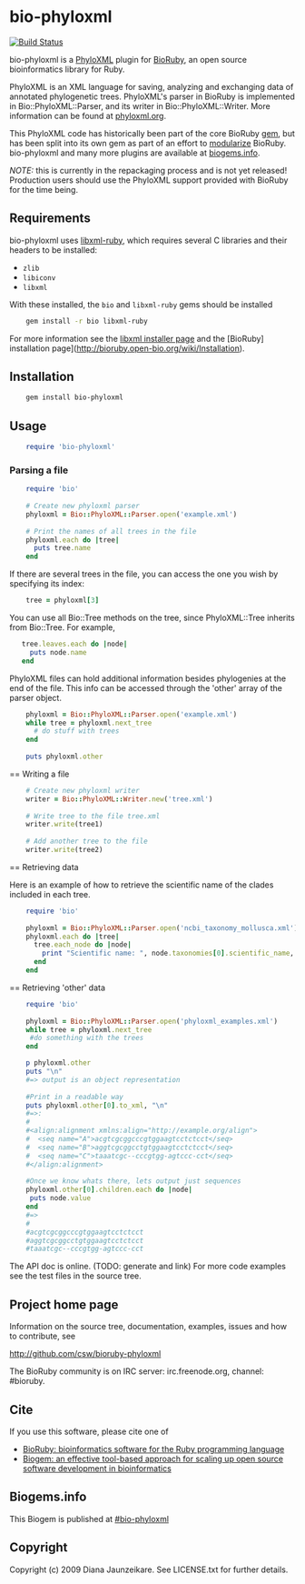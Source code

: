 # bio-phyloxml

[![Build Status](https://secure.travis-ci.org/csw/bioruby-phyloxml.png)](http://travis-ci.org/csw/bioruby-phyloxml)

bio-phyloxml is a [PhyloXML](http://www.phyloxml.org/) plugin for
[BioRuby](http://bioruby.open-bio.org/), an open source bioinformatics
library for Ruby.

PhyloXML is an XML language for saving, analyzing and exchanging data of 
annotated phylogenetic trees. PhyloXML's parser in BioRuby is implemented in 
Bio::PhyloXML::Parser, and its writer in Bio::PhyloXML::Writer. 
More information can be found at [phyloxml.org](http://www.phyloxml.org).

This PhyloXML code has historically been part of the core BioRuby
[gem](https://github.com/bioruby/bioruby), but has been split into its
own gem as part of an effort to
[modularize](http://bioruby.open-bio.org/wiki/Plugins)
BioRuby. bio-phyloxml and many more plugins are available at
[biogems.info](http://www.biogems.info/).

*NOTE:* this is currently in the repackaging process and is not yet
 released! Production users should use the PhyloXML support provided
 with BioRuby for the time being.

## Requirements

bio-phyloxml uses [libxml-ruby](http://xml4r.github.com/libxml-ruby/),
which requires several C libraries and their headers to be installed:
 * `zlib`
 * `libiconv`
 * `libxml`
 
With these installed, the `bio` and `libxml-ruby` gems should be installed

```sh
    gem install -r bio libxml-ruby
```

For more information see the
[libxml installer page](http://libxml.rubyforge.org/install.xml) and
the [BioRuby] installation page](http://bioruby.open-bio.org/wiki/Installation).


## Installation

```sh
    gem install bio-phyloxml
```

## Usage

```ruby
    require 'bio-phyloxml'
```

### Parsing a file

```ruby
    require 'bio'
    
    # Create new phyloxml parser
    phyloxml = Bio::PhyloXML::Parser.open('example.xml')
    
    # Print the names of all trees in the file
    phyloxml.each do |tree|
      puts tree.name
    end
```
If there are several trees in the file, you can access the one you wish by specifying its index:

```ruby
    tree = phyloxml[3]
```
You can use all Bio::Tree methods on the tree, since PhyloXML::Tree inherits from Bio::Tree. For example, 

```ruby
   tree.leaves.each do |node|
     puts node.name
   end
```

PhyloXML files can hold additional information besides phylogenies at the end of the file. This info can be accessed through the 'other' array of the parser object.

```ruby
    phyloxml = Bio::PhyloXML::Parser.open('example.xml')
    while tree = phyloxml.next_tree
      # do stuff with trees
    end 
      
    puts phyloxml.other
```

== Writing a file

```ruby
    # Create new phyloxml writer
    writer = Bio::PhyloXML::Writer.new('tree.xml')
   
    # Write tree to the file tree.xml
    writer.write(tree1) 
    
    # Add another tree to the file
    writer.write(tree2)
```

== Retrieving data

Here is an example of how to retrieve the scientific name of the clades included in each tree.

```ruby
    require 'bio'
    
    phyloxml = Bio::PhyloXML::Parser.open('ncbi_taxonomy_mollusca.xml')
    phyloxml.each do |tree|
      tree.each_node do |node|
        print "Scientific name: ", node.taxonomies[0].scientific_name, "\n"
      end
    end
```

== Retrieving 'other' data

```ruby
    require 'bio'
    
    phyloxml = Bio::PhyloXML::Parser.open('phyloxml_examples.xml')
    while tree = phyloxml.next_tree
     #do something with the trees
    end

    p phyloxml.other
    puts "\n"
    #=> output is an object representation
    
    #Print in a readable way
    puts phyloxml.other[0].to_xml, "\n"
    #=>:
    #
    #<align:alignment xmlns:align="http://example.org/align">
    #  <seq name="A">acgtcgcggcccgtggaagtcctctcct</seq>
    #  <seq name="B">aggtcgcggcctgtggaagtcctctcct</seq>
    #  <seq name="C">taaatcgc--cccgtgg-agtccc-cct</seq>
    #</align:alignment>
    
    #Once we know whats there, lets output just sequences
    phyloxml.other[0].children.each do |node|
     puts node.value
    end
    #=>
    #
    #acgtcgcggcccgtggaagtcctctcct
    #aggtcgcggcctgtggaagtcctctcct
    #taaatcgc--cccgtgg-agtccc-cct
```

The API doc is online. (TODO: generate and link) For more code
examples see the test files in the source tree.

## Project home page

Information on the source tree, documentation, examples, issues and
how to contribute, see

  http://github.com/csw/bioruby-phyloxml

The BioRuby community is on IRC server: irc.freenode.org, channel: #bioruby.

## Cite

If you use this software, please cite one of
  
* [BioRuby: bioinformatics software for the Ruby programming language](http://dx.doi.org/10.1093/bioinformatics/btq475)
* [Biogem: an effective tool-based approach for scaling up open source software development in bioinformatics](http://dx.doi.org/10.1093/bioinformatics/bts080)

## Biogems.info

This Biogem is published at [#bio-phyloxml](http://biogems.info/index.html)

## Copyright

Copyright (c) 2009 Diana Jaunzeikare. See LICENSE.txt for further details.

